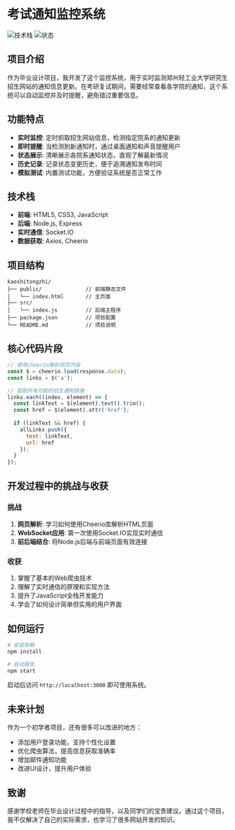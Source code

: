 # 考试通知监控系统

![技术栈](https://img.shields.io/badge/技术栈-Node.js_|_Express_|_WebSocket-blue)
![状态](https://img.shields.io/badge/状态-已完成-success)

## 项目介绍

作为毕业设计项目，我开发了这个监控系统，用于实时监测郑州轻工业大学研究生招生网站的通知信息更新。在考研复试期间，需要经常查看各学院的通知，这个系统可以自动监控并及时提醒，避免错过重要信息。

## 功能特点

- **实时监控**: 定时抓取招生网站信息，检测指定院系的通知更新
- **即时提醒**: 当检测到新通知时，通过桌面通知和声音提醒用户
- **状态展示**: 清晰展示各院系通知状态，直观了解最新情况
- **历史记录**: 记录状态变更历史，便于追溯通知发布时间
- **模拟测试**: 内置测试功能，方便验证系统是否正常工作

## 技术栈

- **前端**: HTML5, CSS3, JavaScript
- **后端**: Node.js, Express
- **实时通信**: Socket.IO
- **数据获取**: Axios, Cheerio

## 项目结构

```
kaoshitongzhi/
├── public/              // 前端静态文件
│   └── index.html       // 主页面
├── src/
│   └── index.js         // 后端主程序
├── package.json         // 项目配置
└── README.md            // 项目说明
```

## 核心代码片段

```javascript
// 使用cheerio解析网页内容
const $ = cheerio.load(response.data);
const links = $('a');

// 提取所有可能的招生通知链接
links.each((index, element) => {
  const linkText = $(element).text().trim();
  const href = $(element).attr('href');
  
  if (linkText && href) {
    allLinks.push({
      text: linkText,
      url: href
    });
  }
});
```

## 开发过程中的挑战与收获

### 挑战
1. **网页解析**: 学习如何使用Cheerio库解析HTML页面
2. **WebSocket应用**: 第一次使用Socket.IO实现实时通信
3. **前后端结合**: 将Node.js后端与前端页面有效连接

### 收获
1. 掌握了基本的Web爬虫技术
2. 理解了实时通信的原理和实现方法
3. 提升了JavaScript全栈开发能力
4. 学会了如何设计简单但实用的用户界面

## 如何运行

```bash
# 安装依赖
npm install

# 启动服务
npm start
```

启动后访问 `http://localhost:3000` 即可使用系统。

## 未来计划

作为一个初学者项目，还有很多可以改进的地方：

- 添加用户登录功能，支持个性化设置
- 优化爬虫算法，提高信息获取准确率
- 增加邮件通知功能
- 改进UI设计，提升用户体验

## 致谢

感谢学校老师在毕业设计过程中的指导，以及同学们的宝贵建议。通过这个项目，我不仅解决了自己的实际需求，也学习了很多网站开发的知识。